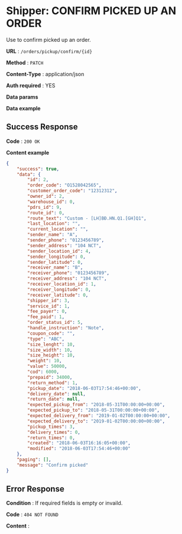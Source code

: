 # Shipper: CONFIRM PICKED UP AN ORDER

Use to confirm picked up an order.

**URL** : `/orders/pickup/confirm/{id}`

**Method** : `PATCH`

**Content-Type** : application/json

**Auth required** : YES

**Data params**

**Data example**

## Success Response

**Code** : `200 OK`

**Content example**

```json
{
    "success": true,
    "data": {
        "id": 2,
        "order_code": "O1528042565",
        "customer_order_code": "12312312",
        "owner_id": 2,
        "warehouse_id": 0,
        "pdrs_id": 9,
        "route_id": 0,
        "route_text": "Custom - [LH]BĐ.HN.Q1.[GH]Q1",
        "last_location": "",
        "current_location": "",
        "sender_name": "A",
        "sender_phone": "0123456789",
        "sender_address": "104 NCT",
        "sender_location_id": 4,
        "sender_longitude": 0,
        "sender_latitude": 0,
        "receiver_name": "B",
        "receiver_phone": "0123456789",
        "receiver_address": "104 NCT",
        "receiver_location_id": 1,
        "receiver_longitude": 0,
        "receiver_latitude": 0,
        "shipper_id": 3,
        "service_id": 1,
        "fee_payer": 0,
        "fee_paid": 1,
        "order_status_id": 5,
        "handle_instruction": "Note",
        "coupon_code": "",
        "type": "ABC",
        "size_lenght": 10,
        "size_width": 10,
        "size_height": 10,
        "weight": 10,
        "value": 50000,
        "cod": 6000,
        "prepaid": 34000,
        "return_method": 1,
        "pickup_date": "2018-06-03T17:54:46+00:00",
        "delivery_date": null,
        "return_date": null,
        "expected_pickup_from": "2018-05-31T00:00:00+00:00",
        "expected_pickup_to": "2018-05-31T00:00:00+00:00",
        "expected_delivery_from": "2019-01-02T00:00:00+00:00",
        "expected_delivery_to": "2019-01-02T00:00:00+00:00",
        "pickup_times": 3,
        "delivery_times": 0,
        "return_times": 0,
        "created": "2018-06-03T16:16:05+00:00",
        "modified": "2018-06-03T17:54:46+00:00"
    },
    "paging": [],
    "message": "Confirm picked"
}
```

## Error Response

**Condition** : If required fields is empty or invaild.

**Code** : `404 NOT FOUND`

**Content** :

```json

```